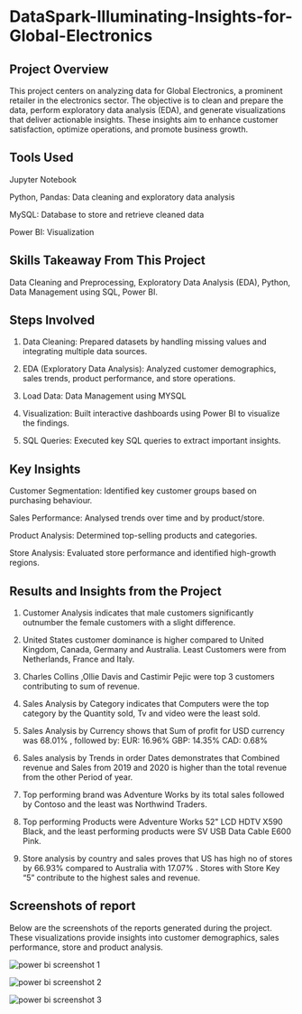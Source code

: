 # DataSpark-Illuminating-Insights-for-Global-Electronics

## Project Overview
This project centers on analyzing data for Global Electronics, a prominent retailer in the electronics sector. The objective is to clean and prepare the data, perform exploratory data analysis (EDA), and generate visualizations that deliver actionable insights. These insights aim to enhance customer satisfaction, optimize operations, and promote business growth.

## Tools Used
Jupyter Notebook

Python, Pandas: Data cleaning and exploratory data analysis

MySQL: Database to store and retrieve cleaned data

Power BI: Visualization

## Skills Takeaway From This Project
Data Cleaning and Preprocessing,
Exploratory Data Analysis (EDA),
Python,
Data Management using SQL,
Power BI.

## Steps Involved
1) Data Cleaning: Prepared datasets by handling missing values and integrating multiple data sources.

2) EDA (Exploratory Data Analysis): Analyzed customer demographics, sales trends, product performance, and store operations.

3) Load Data: Data Management using MYSQL
   
5) Visualization: Built interactive dashboards using Power BI to visualize the findings.

6)  SQL Queries: Executed key SQL queries to extract important insights.

## Key Insights
Customer Segmentation: Identified key customer groups based on purchasing behaviour.

Sales Performance: Analysed trends over time and by product/store.

Product Analysis: Determined top-selling products and categories.

Store Analysis: Evaluated store performance and identified high-growth regions.


## Results and Insights from the Project
1) Customer Analysis indicates that male customers significantly outnumber the female customers with a slight difference.

2) United States customer dominance is higher compared to United Kingdom, Canada, Germany and Australia. Least Customers were from Netherlands, France and Italy.

3) Charles Collins ,Ollie Davis and Castimir Pejic were top 3 customers contributing to sum of revenue.

4) Sales Analysis by Category indicates that Computers were the top category by the Quantity sold, Tv and video were the least sold.

5) Sales Analysis by Currency shows that 
Sum of profit for USD currency was 68.01% ,
followed by:
EUR: 16.96%
GBP: 14.35%
CAD: 0.68%

6) Sales analysis by Trends in order Dates demonstrates that Combined revenue and Sales from 2019 and 2020 is higher than the total revenue from the other Period of year.

7) Top performing brand was Adventure Works by its total sales followed by Contoso and the least was Northwind Traders.

8) Top performing Products were Adventure Works 52" LCD HDTV X590 Black, and the least performing products were SV USB Data Cable E600 Pink.

9) Store analysis by country and sales proves that US has high no of stores by 66.93% compared to Australia with 17.07% . Stores with Store Key “5” contribute to the highest sales and revenue.


## Screenshots of report
Below are the screenshots of the reports generated during the project. These visualizations provide insights into customer demographics, sales performance, store and product analysis.

![power bi screenshot 1](https://github.com/user-attachments/assets/9c769938-8393-437e-a85d-7d310447c5ba)


![power bi screenshot 2](https://github.com/user-attachments/assets/811de24e-5b26-4c58-a3a8-02157aa767d4)


![power bi screenshot 3](https://github.com/user-attachments/assets/8c26086c-27d7-4590-bc8d-b3b1519b088c)



